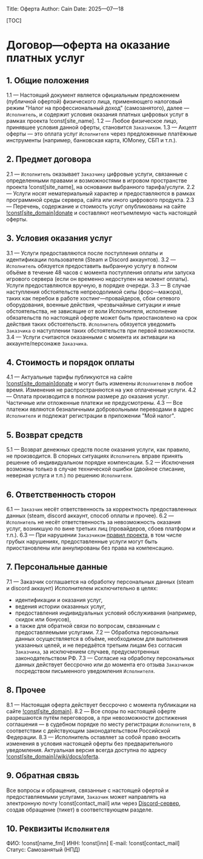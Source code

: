 Title: Оферта
Author: Cain
Date: 2025—07—18

[TOC]

# Договор—оферта на оказание платных услуг
## 1. Общие положения
1.1 — Настоящий документ является официальным предложением (публичной офертой) физического лица, применяющего налоговый режим "Налог на профессиональный доход" (самозанятого), далее — `Исполнитель`, и содержит условия оказания платных цифровых услуг в рамках проекта !const[site_name].
1.2 — Любое физическое лицо, принявшее условия данной оферты, становится `Заказчиком`.
1.3 — Акцепт оферты — это оплата услуг `Исполнителя` через предложенные платёжные инструменты (например, банковская карта, ЮMoney, СБП и т.п.).

## 2. Предмет договора
2.1 — `Исполнитель` оказывает `Заказчику` цифровые услуги, связанные с определенными правами и возможностями в игровом пространстве проекта !const[site_name], на основании выбранного тарифа/услуги.
2.2 — Услуги носят нематериальный характер и предоставляются в рамках программной среды сервера, сайта или иного цифрового продукта.
2.3 — Перечень, содержание и стоимость услуг опубликованы на сайте [!const[site_domain]donate](/donate) и составляют неотъемлемую часть настоящей оферты.

## 3. Условия оказания услуг
3.1 — Услуги предоставляются после поступления оплаты и идентификации пользователя (Steam и Discord аккаунтов).
3.2 — `Исполнитель` обязуется предоставить выбранную услугу в полном объёме в течение 48 часов с момента поступления оплаты или запуска игрового сервера (если он временно недоступен на момент оплаты). Услуги предоставляются вручную, в порядке очереди.
3.3 — В случае наступления обстоятельств непреодолимой силы (форс—мажора), таких как перебои в работе хостинг—провайдеров, сбои сетевого оборудования, военные действия, чрезвычайные ситуации и иные обстоятельства, не зависящие от воли Исполнителя, исполнение обязательств по настоящей оферте может быть приостановлено на срок действия таких обстоятельств. `Исполнитель` обязуется уведомить `Заказчика` о наступлении таких обстоятельств при первой возможности.
3.4 — Услуги считаются оказанными с момента их активации на аккаунте/персонаже `Заказчика`.

## 4. Стоимость и порядок оплаты
4.1 — Актуальные тарифы публикуются на сайте [!const[site_domain]donate](/donate) и могут быть изменены `Исполнителем` в любое время. Изменения не распространяются на уже оплаченные услуги.
4.2 — Оплата производится в полном размере до оказания услуг. Частичные или отложенные платежи не предусмотрены.
4.3 — Все платежи являются безналичными добровольными переводами в адрес `Исполнителя` и подлежат регистрации в приложении "Мой налог".

## 5. Возврат средств
5.1 — Возврат денежных средств после оказания услуги, как правило, не производится. В спорных ситуациях `Исполнитель` вправе принять решение об индивидуальном порядке компенсации.
5.2 — Исключения возможны только в случае технической ошибки (двойное списание, неверная услуга и т.п.) по решению `Исполнителя`.

## 6. Ответственность сторон
6.1 — `Заказчик` несёт ответственность за корректность предоставленных данных (steam, discord аккаунт, способ оплаты и прочее).
6.2 — `Исполнитель` не несёт ответственность за невозможность оказания услуг, возникшую по вине третьих лиц (провайдеров, сбоев платформ и т.п.).
6.3 — При нарушении `Заказчиком` [правил проекта](/wiki/docs/rules), в том числе грубых нарушениях, предоставленные услуги могут быть приостановлены или аннулированы без права на компенсацию.

## 7. Персональные данные
7.1 — Заказчик соглашается на обработку персональных данных (steam и discord аккаунт) Исполнителем исключительно в целях:
- идентификации и оказания услуг,
- ведения истории оказанных услуг,
- предоставления индивидуальных условий обслуживания (например, скидок или бонусов),
- а также для обратной связи по вопросам, связанным с предоставляемыми услугами.
7.2 — Обработка персональных данных осуществляется в объёме, необходимом для выполнения указанных целей, и не передаётся третьим лицам без согласия `Заказчика`, за исключением случаев, предусмотренных законодательством РФ.
7.3 — Согласие на обработку персональных данных действует бессрочно или до момента его отзыва `Заказчиком` посредством письменного уведомления `Исполнителя`.

## 8. Прочее
8.1 — Настоящая оферта действует бессрочно с момента публикации на сайте [!const[site_domain]](/).
8.2 — Все споры по настоящей оферте разрешаются путём переговоров, а при невозможности достижения соглашения — в судебном порядке по месту регистрации `Исполнителя`, в соответствии с действующим законодательством Российской Федерации.
8.3 — Исполнитель оставляет за собой право вносить изменения в условия настоящей оферты без предварительного уведомления. Актуальная версия всегда доступна по адресу [!const[site_domain]/wiki/docs/oferta](/wiki/docs/oferta).

## 9. Обратная связь
Все вопросы и обращения, связанные с настоящей офертой и предоставляемыми услугами, `Заказчик` может направлять на электронную почту !const[contact_mail] или через [Discord-сервер](/discord), создав обращение (тикет) в соответствующем разделе.

## 10. Реквизиты `Исполнителя`
ФИО: !const[name_fml]
ИНН: !const[inn]
E-mail: !const[contact_mail]
Статус: Самозанятый (НПД)
